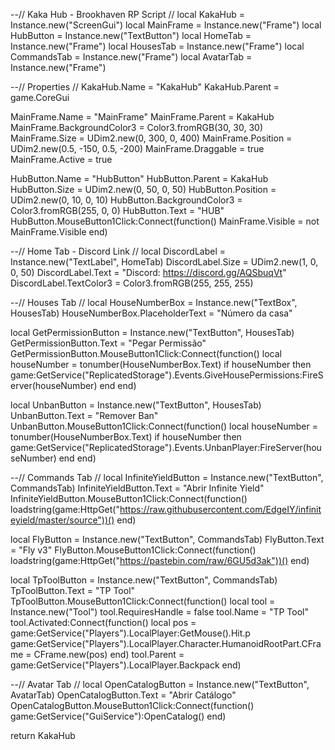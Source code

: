 --// Kaka Hub - Brookhaven RP Script // local KakaHub = Instance.new("ScreenGui") local MainFrame = Instance.new("Frame") local HubButton = Instance.new("TextButton") local HomeTab = Instance.new("Frame") local HousesTab = Instance.new("Frame") local CommandsTab = Instance.new("Frame") local AvatarTab = Instance.new("Frame")

--// Properties // KakaHub.Name = "KakaHub" KakaHub.Parent = game.CoreGui

MainFrame.Name = "MainFrame" MainFrame.Parent = KakaHub MainFrame.BackgroundColor3 = Color3.fromRGB(30, 30, 30) MainFrame.Size = UDim2.new(0, 300, 0, 400) MainFrame.Position = UDim2.new(0.5, -150, 0.5, -200) MainFrame.Draggable = true MainFrame.Active = true

HubButton.Name = "HubButton" HubButton.Parent = KakaHub HubButton.Size = UDim2.new(0, 50, 0, 50) HubButton.Position = UDim2.new(0, 10, 0, 10) HubButton.BackgroundColor3 = Color3.fromRGB(255, 0, 0) HubButton.Text = "HUB" HubButton.MouseButton1Click:Connect(function() MainFrame.Visible = not MainFrame.Visible end)

--// Home Tab - Discord Link // local DiscordLabel = Instance.new("TextLabel", HomeTab) DiscordLabel.Size = UDim2.new(1, 0, 0, 50) DiscordLabel.Text = "Discord: https://discord.gg/AQSbuqVt" DiscordLabel.TextColor3 = Color3.fromRGB(255, 255, 255)

--// Houses Tab // local HouseNumberBox = Instance.new("TextBox", HousesTab) HouseNumberBox.PlaceholderText = "Número da casa"

local GetPermissionButton = Instance.new("TextButton", HousesTab) GetPermissionButton.Text = "Pegar Permissão" GetPermissionButton.MouseButton1Click:Connect(function() local houseNumber = tonumber(HouseNumberBox.Text) if houseNumber then game:GetService("ReplicatedStorage").Events.GiveHousePermissions:FireServer(houseNumber) end end)

local UnbanButton = Instance.new("TextButton", HousesTab) UnbanButton.Text = "Remover Ban" UnbanButton.MouseButton1Click:Connect(function() local houseNumber = tonumber(HouseNumberBox.Text) if houseNumber then game:GetService("ReplicatedStorage").Events.UnbanPlayer:FireServer(houseNumber) end end)

--// Commands Tab // local InfiniteYieldButton = Instance.new("TextButton", CommandsTab) InfiniteYieldButton.Text = "Abrir Infinite Yield" InfiniteYieldButton.MouseButton1Click:Connect(function() loadstring(game:HttpGet("https://raw.githubusercontent.com/EdgeIY/infiniteyield/master/source"))() end)

local FlyButton = Instance.new("TextButton", CommandsTab) FlyButton.Text = "Fly v3" FlyButton.MouseButton1Click:Connect(function() loadstring(game:HttpGet("https://pastebin.com/raw/6GU5d3ak"))() end)

local TpToolButton = Instance.new("TextButton", CommandsTab) TpToolButton.Text = "TP Tool" TpToolButton.MouseButton1Click:Connect(function() local tool = Instance.new("Tool") tool.RequiresHandle = false tool.Name = "TP Tool" tool.Activated:Connect(function() local pos = game:GetService("Players").LocalPlayer:GetMouse().Hit.p game:GetService("Players").LocalPlayer.Character.HumanoidRootPart.CFrame = CFrame.new(pos) end) tool.Parent = game:GetService("Players").LocalPlayer.Backpack end)

--// Avatar Tab // local OpenCatalogButton = Instance.new("TextButton", AvatarTab) OpenCatalogButton.Text = "Abrir Catálogo" OpenCatalogButton.MouseButton1Click:Connect(function() game:GetService("GuiService"):OpenCatalog() end)

return KakaHub

